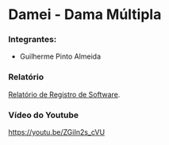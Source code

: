 # Damei - Dama Múltipla
### Integrantes:
- Guilherme Pinto Almeida

### Relatório
[Relatório de Registro de Software](https://drive.google.com/file/d/1QwRv81pRDCGT27Q-dCw7vk-peKriYSbi/view?usp=sharing).

### Vídeo do Youtube
https://youtu.be/ZGiIn2s_cVU